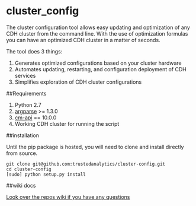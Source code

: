 cluster_config
==========
The cluster configuration tool allows easy updating and optimization of any CDH cluster from the command line. With the use of optimization formulas you can have an optimized CDH cluster in a matter of seconds.

The tool does 3 things:

1. Generates optimized configurations based on your cluster hardware
2. Automates updating, restarting, and configuration deployment of CDH services
3. Simplifies exploration of CDH cluster configurations

##Requirements
1. Python 2.7
2. [argparse](https://docs.python.org/2.7/library/argparse.html) >= 1.3.0
3. [cm-api](https://github.com/cloudera/cm_api) == 10.0.0
4. Working CDH cluster for running the script

##installation

Until the pip package is hosted, you will need to clone and install directly from source.

```
git clone git@github.com:trustedanalytics/cluster-config.git
cd cluster-config
[sudo] python setup.py install
```

##wiki docs

[Look over the repos wiki if you have any questions](../../wiki)

